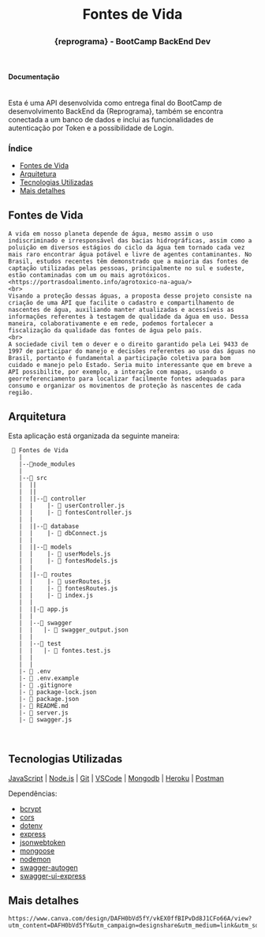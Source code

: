  <h1 align="center">
    <br>
    <p align="center"> Fontes de Vida  <p>
</h1>
<h3>
<p align="center"> {reprograma} - BootCamp BackEnd Dev  <p>
</h3>
<Br>

<!--ts-->

#### Documentação
<Br>
Esta é uma API desenvolvida como entrega final do BootCamp de desenvolvimento BackEnd da {Reprograma}, também se encontra conectada a um banco de dados e inclui as funcionalidades de autenticação por Token e a possibilidade de Login.
<br>
<!--te-->

### Índice

- [Fontes de Vida](#fontes-de-vida)
- [Arquitetura](#arquitetura)
- [Tecnologias Utilizadas](#tecnologias-utilizadas)
- [Mais detalhes](#mais-detalhes)

<!--te-->

## Fontes de Vida

    A vida em nosso planeta depende de água, mesmo assim o uso indiscriminado e irresponsável das bacias hidrográficas, assim como a poluição em diversos estágios do ciclo da água tem tornado cada vez mais raro encontrar água potável e livre de agentes contaminantes. No Brasil, estudos recentes têm demonstrado que a maioria das fontes de captação utilizadas pelas pessoas, principalmente no sul e sudeste, estão contaminadas com um ou mais agrotóxicos. 
    <https://portrasdoalimento.info/agrotoxico-na-agua/>
    <br>
    Visando a proteção dessas águas, a proposta desse projeto consiste na criação de uma API que facilite o cadastro e compartilhamento de nascentes de água, auxiliando manter atualizadas e acessíveis as informações referentes à testagem de qualidade da água em uso. Dessa maneira, colaborativamente e em rede, podemos fortalecer a fiscalização da qualidade das fontes de água pelo país.
    <br>
    A sociedade civil tem o dever e o direito garantido pela Lei 9433 de 1997 de participar do manejo e decisões referentes ao uso das águas no Brasil, portanto é fundamental a participação coletiva para bom cuidado e manejo pelo Estado. Seria muito interessante que em breve a API possibilite, por exemplo, a interação com mapas, usando o georreferenciamento para localizar facilmente fontes adequadas para consumo e organizar os movimentos de proteção às nascentes de cada região.

## Arquitetura

Esta aplicação está organizada da seguinte maneira:

```
 📁 Fontes de Vida
   |
   |--📁node_modules
   |
   |--📁 src
   |  ||
   |  ||
   |  ||--📁 controller
   |  |    |- 📄 userController.js
   |  |    |- 📄 fontesController.js
   |  |
   |  ||--📁 database
   |  |    |- 📄 dbConnect.js
   |  |
   |  ||--📁 models
   |  |    |- 📄 userModels.js
   |  |    |- 📄 fontesModels.js
   |  |
   |  ||--📁 routes
   |  |    |- 📄 userRoutes.js
   |  |    |- 📄 fontesRoutes.js
   |  |    |- 📄 index.js
   |  |
   |  ||-📄 app.js
   |  |
   |  |--📁 swagger
   |  |   |- 📄 swagger_output.json
   |  |
   |  |--📁 test
   |  |   |- 📄 fontes.test.js
   |  |
   |  |
   |- 📄 .env
   |- 📄 .env.example
   |- 📄 .gitignore
   |- 📄 package-lock.json
   |- 📄 package.json
   |- 📄 README.md
   |- 📄 server.js
   |- 📄 swagger.js

```
</br>

## Tecnologias Utilizadas

[JavaScript](https://www.javascript.com) | [Node.js](https://nodejs.org/en/) | [Git](https://git-scm.com) | [VSCode](https://code.visualstudio.com) | [Mongodb](https://www.mongodb.com) | [Heroku](https://www.heroku.com/) | [Postman](https://documenter.getpostman.com/view/16821311/UVRAHSEo)
 
 Dependências:

- [bcrypt](https://www.npmjs.com/package/bcrypt)
- [cors](https://www.npmjs.com/package/cors)
- [dotenv](https://www.npmjs.com/package/dotenv)
- [express](https://www.npmjs.com/package/express)
- [jsonwebtoken](https://www.npmjs.com/package/jsonwebtoken)
- [mongoose](https://www.npmjs.com/package/mongoose)
- [nodemon](https://www.npmjs.com/package/nodemon)
- [swagger-autogen](https://www.npmjs.com/package/swagger-autogen)
- [swagger-ui-express](https://www.npmjs.com/package/swagger-ui-express)


## Mais detalhes

    https://www.canva.com/design/DAFH0bVd5fY/vkEX0ffBIPvDd8J1CFo66A/view?utm_content=DAFH0bVd5fY&utm_campaign=designshare&utm_medium=link&utm_source=publishsharelink